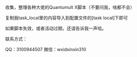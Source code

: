 收集，整理各种大佬的Quantumult X脚本（不要问我，啥都不会）

复制我task_local里的内容导入到配置文件的[task local]下即可

如果脚本失效，或者活动过期，还请告诉我一声哈。

联系方式：

QQ：3100944507   微信：wxidxinxin310
